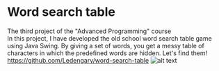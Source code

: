 # Word search table
The third project of the "Advanced Programming" course \
In this project, I have developed the old school word search table game using Java Swing. By giving a set of words, you get a messy table of characters in which the predefined words are hidden. Let's find them!
https://github.com/Ledengary/word-search-table
![alt text](https://github.com/ledengary/word-search-game/blob/master/Example.JPG?raw=true)
